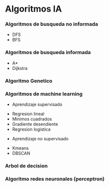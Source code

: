 # Algoritmos IA
### Algoritmos de busqueda no informada
- DFS
- BFS
### Algoritmos de busqueda informada
- A*
- Dijkstra
### Algoritmo Genetico
### Algoritmos de machine learning
- Aprendizaje supervisado
* Regresion lineal
* Minimos cuadrados
* Gradiente desendiente
* Regresion logistica
- Aprendizaje no supervisado
* Kmeans
* DBSCAN
### Arbol de decision
### Algoritmo redes neuronales (perceptron)
